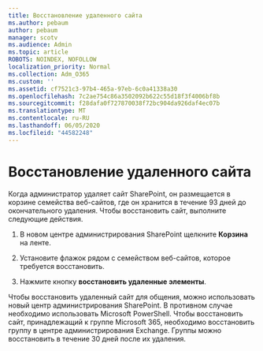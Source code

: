 ```yaml
---
title: Восстановление удаленного сайта
ms.author: pebaum
author: pebaum
manager: scotv
ms.audience: Admin
ms.topic: article
ROBOTS: NOINDEX, NOFOLLOW
localization_priority: Normal
ms.collection: Adm_O365
ms.custom: ''
ms.assetid: cf7521c3-97b4-465a-97eb-6c0a41338a30
ms.openlocfilehash: 7c2ae754c86a3502092b622c55d18f3f4006bf8b
ms.sourcegitcommit: f28dafa0f727870038f72bc904da926daf4ec07b
ms.translationtype: MT
ms.contentlocale: ru-RU
ms.lasthandoff: 06/05/2020
ms.locfileid: "44582248"
---
```

# <a name="restore-a-deleted-site"></a>Восстановление удаленного сайта

Когда администратор удаляет сайт SharePoint, он размещается в корзине семейства веб-сайтов, где он хранится в течение 93 дней до окончательного удаления. Чтобы восстановить сайт, выполните следующие действия.
  
1. В новом центре администрирования SharePoint щелкните **Корзина** на ленте. 
    
2. Установите флажок рядом с семейством веб-сайтов, которое требуется восстановить.
    
3. Нажмите кнопку **восстановить удаленные элементы**.
    
Чтобы восстановить удаленный сайт для общения, можно использовать новый центр администрирования SharePoint. В противном случае необходимо использовать Microsoft PowerShell. Чтобы восстановить сайт, принадлежащий к группе Microsoft 365, необходимо восстановить группу в центре администрирования Exchange. Группы можно восстановить в течение 30 дней после их удаления.
  

